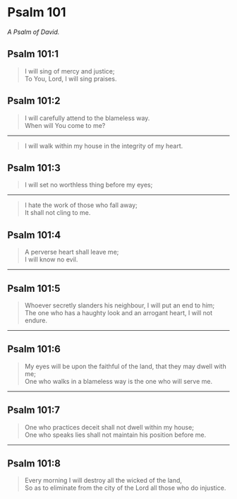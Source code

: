 # Psalm 101

_A Psalm of David._

## Psalm 101:1

> I will sing of mercy and justice;  
> To You, Lord, I will sing praises.

## Psalm 101:2

> I will carefully attend to the blameless way.  
> When will You come to me?

---

> I will walk within my house in the integrity of my heart.

## Psalm 101:3

> I will set no worthless thing before my eyes;

---

> I hate the work of those who fall away;  
> It shall not cling to me.

## Psalm 101:4

> A perverse heart shall leave me;  
> I will know no evil.

---

## Psalm 101:5

> Whoever secretly slanders his neighbour, I will put an end to him;  
> The one who has a haughty look and an arrogant heart, I will not endure.

---

## Psalm 101:6

> My eyes will be upon the faithful of the land, that they may dwell with me;  
> One who walks in a blameless way is the one who will serve me.

---

## Psalm 101:7

> One who practices deceit shall not dwell within my house;  
> One who speaks lies shall not maintain his position before me.

---

## Psalm 101:8

> Every morning I will destroy all the wicked of the land,  
> So as to eliminate from the city of the Lord all those who do injustice.
